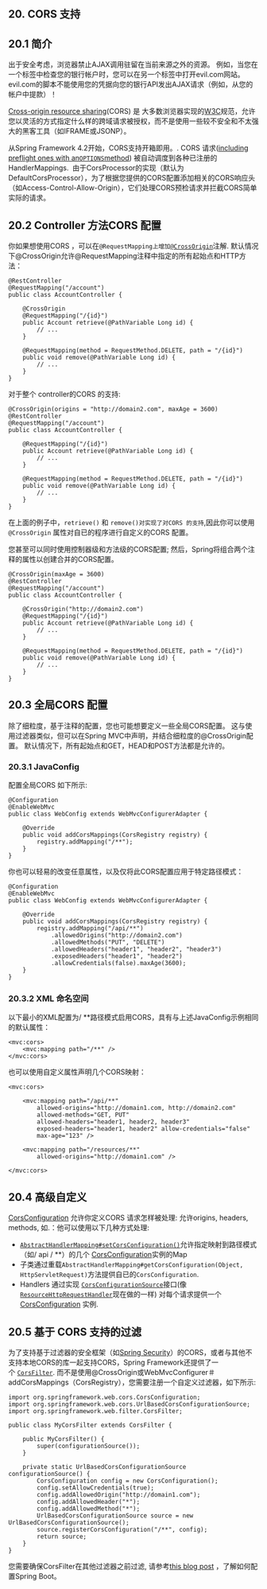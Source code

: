 ## 20. CORS 支持

## 20.1 简介

出于安全考虑，浏览器禁止AJAX调用驻留在当前来源之外的资源。 例如，当您在一个标签中检查您的银行帐户时，您可以在另一个标签中打开evil.com网站。 evil.com的脚本不能使用您的凭据向您的银行API发出AJAX请求（例如，从您的帐户中提款）！

[Cross-origin resource sharing](https://en.wikipedia.org/wiki/Cross-origin_resource_sharing)\(CORS\) 是 大多数浏览器实现的[W3C](https://www.w3.org/TR/cors/)规范，允许您以灵活的方式指定什么样的跨域请求被授权，而不是使用一些较不安全和不太强大的黑客工具（如IFRAME或JSONP）。

从Spring Framework 4.2开始，CORS支持开箱即用。. CORS 请求\([including preflight ones with an`OPTIONS`method](https://github.com/spring-projects/spring-framework/blob/master/spring-webmvc/src/main/java/org/springframework/web/servlet/FrameworkServlet.java#L906)\) 被自动调度到各种已注册的HandlerMappings.  由于CorsProcessor的实现（默认为DefaultCorsProcessor），为了根据您提供的CORS配置添加相关的CORS响应头（如Access-Control-Allow-Origin），它们处理CORS预检请求并拦截CORS简单实际的请求。

## 20.2 Controller 方法CORS 配置

你如果想使用CORS ，可以在`@RequestMapping上增加`[`@CrossOrigin`](http://docs.spring.io/spring-framework/docs/5.0.0.M5/javadoc-api/org/springframework/web/bind/annotation/CrossOrigin.html)注解. 默认情况下@CrossOrigin允许@RequestMapping注释中指定的所有起始点和HTTP方法：

```
@RestController
@RequestMapping("/account")
public class AccountController {

	@CrossOrigin
	@RequestMapping("/{id}")
	public Account retrieve(@PathVariable Long id) {
		// ...
	}

	@RequestMapping(method = RequestMethod.DELETE, path = "/{id}")
	public void remove(@PathVariable Long id) {
		// ...
	}
}
```

对于整个 controller的CORS 的支持:

```
@CrossOrigin(origins = "http://domain2.com", maxAge = 3600)
@RestController
@RequestMapping("/account")
public class AccountController {

	@RequestMapping("/{id}")
	public Account retrieve(@PathVariable Long id) {
		// ...
	}

	@RequestMapping(method = RequestMethod.DELETE, path = "/{id}")
	public void remove(@PathVariable Long id) {
		// ...
	}
}
```

在上面的例子中，`retrieve()` 和 `remove()对实现了对CORS 的支持`,因此你可以使用`@CrossOrigin` 属性对自已的程序进行自定义的CORS 配置。

您甚至可以同时使用控制器级和方法级的CORS配置; 然后，Spring将组合两个注释的属性以创建合并的CORS配置。

```
@CrossOrigin(maxAge = 3600)
@RestController
@RequestMapping("/account")
public class AccountController {

	@CrossOrigin("http://domain2.com")
	@RequestMapping("/{id}")
	public Account retrieve(@PathVariable Long id) {
		// ...
	}

	@RequestMapping(method = RequestMethod.DELETE, path = "/{id}")
	public void remove(@PathVariable Long id) {
		// ...
	}
}
```

## 20.3 全局CORS 配置

除了细粒度，基于注释的配置，您也可能想要定义一些全局CORS配置。 这与使用过滤器类似，但可以在Spring MVC中声明，并结合细粒度的@CrossOrigin配置。 默认情况下，所有起始点和GET，HEAD和POST方法都是允许的。

### 20.3.1 JavaConfig

配置全局CORS 如下所示:

```
@Configuration
@EnableWebMvc
public class WebConfig extends WebMvcConfigurerAdapter {

	@Override
	public void addCorsMappings(CorsRegistry registry) {
		registry.addMapping("/**");
	}
}
```

你也可以轻易的改变任意属性，以及仅将此CORS配置应用于特定路径模式：

```
@Configuration
@EnableWebMvc
public class WebConfig extends WebMvcConfigurerAdapter {

	@Override
	public void addCorsMappings(CorsRegistry registry) {
		registry.addMapping("/api/**")
			.allowedOrigins("http://domain2.com")
			.allowedMethods("PUT", "DELETE")
			.allowedHeaders("header1", "header2", "header3")
			.exposedHeaders("header1", "header2")
			.allowCredentials(false).maxAge(3600);
	}
}
```

### 20.3.2 XML 命名空间

以下最小的XML配置为/ \*\*路径模式启用CORS，具有与上述JavaConfig示例相同的默认属性：

```
<mvc:cors>
	<mvc:mapping path="/**" />
</mvc:cors>
```

也可以使用自定义属性声明几个CORS映射：

```
<mvc:cors>

	<mvc:mapping path="/api/**"
		allowed-origins="http://domain1.com, http://domain2.com"
		allowed-methods="GET, PUT"
		allowed-headers="header1, header2, header3"
		exposed-headers="header1, header2" allow-credentials="false"
		max-age="123" />

	<mvc:mapping path="/resources/**"
		allowed-origins="http://domain1.com" />

</mvc:cors>
```

## 20.4 高级自定义

[CorsConfiguration](http://docs.spring.io/spring-framework/docs/5.0.0.M5/javadoc-api/org/springframework/web/cors/CorsConfiguration.html) 允许你定义CORS 请求怎样被处理: 允许origins, headers, methods, 如.：他可以使用以下几种方式处理:

* [`AbstractHandlerMapping#setCorsConfiguration()`](http://docs.spring.io/spring-framework/docs/5.0.0.M5/javadoc-api/org/springframework/web/servlet/handler/AbstractHandlerMapping.html#setCorsConfiguration-java.util.Map-)允许指定映射到路径模式（如/ api / \*\*）的几个 [CorsConfiguration](http://docs.spring.io/spring-framework/docs/5.0.0.M5/javadoc-api/org/springframework/web/cors/CorsConfiguration.html)实例的Map
* 子类通过重载`AbstractHandlerMapping#getCorsConfiguration(Object, HttpServletRequest)`方法提供自已的`CorsConfiguration`.
* Handlers 通过实现 [`CorsConfigurationSource`](http://docs.spring.io/spring-framework/docs/5.0.0.M5/javadoc-api/org/springframework/web/cors/CorsConfigurationSource.html)接口\(像[`ResourceHttpRequestHandler`](https://github.com/spring-projects/spring-framework/blob/master/spring-webmvc/src/main/java/org/springframework/web/servlet/resource/ResourceHttpRequestHandler.java)现在做的一样\) 对每个请求提供一个[CorsConfiguration](http://docs.spring.io/spring-framework/docs/5.0.0.M5/javadoc-api/org/springframework/web/cors/CorsConfiguration.html) 实例.

## 20.5 基于 CORS 支持的过滤

为了支持基于过滤器的安全框架（如[Spring Security](http://projects.spring.io/spring-security/)）的CORS，或者与其他不支持本地CORS的库一起支持CORS，Spring Framework还提供了一个 [`CorsFilter`](http://docs.spring.io/spring/docs/current/javadoc-api/org/springframework/web/filter/CorsFilter.html). 而不是使用@CrossOrigin或WebMvcConfigurer＃addCorsMappings（CorsRegistry），您需要注册一个自定义过滤器，如下所示:

```
import org.springframework.web.cors.CorsConfiguration;
import org.springframework.web.cors.UrlBasedCorsConfigurationSource;
import org.springframework.web.filter.CorsFilter;

public class MyCorsFilter extends CorsFilter {

	public MyCorsFilter() {
		super(configurationSource());
	}

	private static UrlBasedCorsConfigurationSource configurationSource() {
		CorsConfiguration config = new CorsConfiguration();
		config.setAllowCredentials(true);
		config.addAllowedOrigin("http://domain1.com");
		config.addAllowedHeader("*");
		config.addAllowedMethod("*");
		UrlBasedCorsConfigurationSource source = new UrlBasedCorsConfigurationSource();
		source.registerCorsConfiguration("/**", config);
		return source;
	}
}
```

您需要确保CorsFilter在其他过滤器之前过滤, 请参考[this blog post](https://spring.io/blog/2015/06/08/cors-support-in-spring-framework#filter-based-cors-support) ，了解如何配置Spring Boot。

